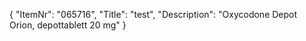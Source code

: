 {
  "ItemNr": "065716",
  "Title": "test",
  "Description": "Oxycodone Depot Orion, depottablett 20 mg"
}